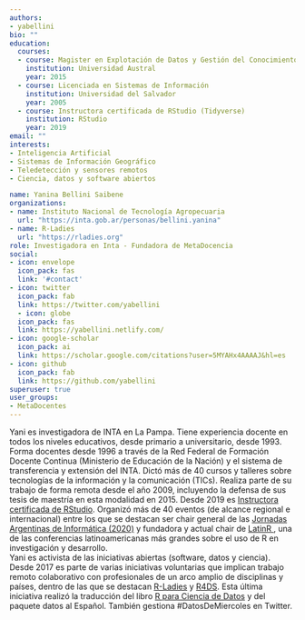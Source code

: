 ```yaml
---
authors:
- yabellini
bio: ""
education:
  courses:
  - course: Magister en Explotación de Datos y Gestión del Conocimiento
    institution: Universidad Austral
    year: 2015
  - course: Licenciada en Sistemas de Información
    institution: Universidad del Salvador
    year: 2005
  - course: Instructora certificada de RStudio (Tidyverse)
    institution: RStudio
    year: 2019
email: ""
interests:
- Inteligencia Artificial 
- Sistemas de Información Geográfico
- Teledetección y sensores remotos
- Ciencia, datos y software abiertos

name: Yanina Bellini Saibene
organizations:
- name: Instituto Nacional de Tecnología Agropecuaria
  url: "https://inta.gob.ar/personas/bellini.yanina"
- name: R-Ladies
  url: "https://rladies.org"
role: Investigadora en Inta - Fundadora de MetaDocencia
social:
- icon: envelope
  icon_pack: fas
  link: '#contact'
- icon: twitter
  icon_pack: fab
  link: https://twitter.com/yabellini
  - icon: globe
  icon_pack: fas
  link: https://yabellini.netlify.com/
- icon: google-scholar
  icon_pack: ai
  link: https://scholar.google.com/citations?user=5MYAHx4AAAAJ&hl=es
- icon: github
  icon_pack: fab
  link: https://github.com/yabellini
superuser: true
user_groups:
- MetaDocentes
---
```


Yani es investigadora de INTA en La Pampa. Tiene experiencia docente en todos los niveles educativos, desde primario a universitario, desde 1993. Forma docentes desde 1996 a través de la Red Federal de Formación Docente Continua (Ministerio de Educación de la Nación) y el sistema de transferencia y extensión del INTA. Dictó más de 40 cursos y talleres sobre tecnologías de la información y la comunicación (TICs). Realiza parte de su trabajo de forma remota desde el año 2009, incluyendo la defensa de sus tesis de maestría en esta modalidad en 2015. Desde 2019 es [Instructora certificada de RStudio](https://education.rstudio.com/trainers/).
Organizó más de 40 eventos (de alcance regional e internacional)  entre los que se destacan ser chair general de las [Jornadas Argentinas de Informática (2020)](http://www.sadio.org.ar/jaiio/) y  fundadora y actual chair de [LatinR 
](https://latin-r.com), una de las conferencias latinoamericanas más grandes sobre el uso de R en investigación y desarrollo.  
Yani es activista de las iniciativas abiertas (software, datos y ciencia). Desde 2017 es parte de varias iniciativas voluntarias que implican trabajo remoto colaborativo con profesionales de un arco amplio de disciplinas y países, dentro de las que se destacan [R-Ladies](https://rladies.org/) y [R4DS](https://github.com/cienciadedatos). Esta última iniciativa realizó la traducción del libro [R para Ciencia de Datos](https://es.r4ds.hadley.nz) y del paquete datos al Español. También gestiona #DatosDeMiercoles en Twitter. 


